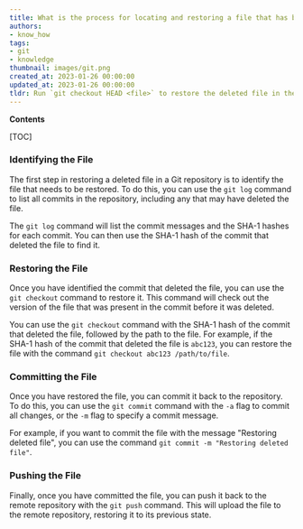 ```yaml
---
title: What is the process for locating and restoring a file that has been removed from a git repository?
authors:
- know_how
tags:
- git
- knowledge
thumbnail: images/git.png
created_at: 2023-01-26 00:00:00
updated_at: 2023-01-26 00:00:00
tldr: Run `git checkout HEAD <file>` to restore the deleted file in the Git repository.
---
```


**Contents**

[TOC]

### Identifying the File 

The first step in restoring a deleted file in a Git repository is to identify the file that needs to be restored. To do this, you can use the `git log` command to list all commits in the repository, including any that may have deleted the file. 

The `git log` command will list the commit messages and the SHA-1 hashes for each commit. You can then use the SHA-1 hash of the commit that deleted the file to find it.

### Restoring the File

Once you have identified the commit that deleted the file, you can use the `git checkout` command to restore it. This command will check out the version of the file that was present in the commit before it was deleted.

You can use the `git checkout` command with the SHA-1 hash of the commit that deleted the file, followed by the path to the file. For example, if the SHA-1 hash of the commit that deleted the file is `abc123`, you can restore the file with the command `git checkout abc123 /path/to/file`.

### Committing the File

Once you have restored the file, you can commit it back to the repository. To do this, you can use the `git commit` command with the `-a` flag to commit all changes, or the `-m` flag to specify a commit message.

For example, if you want to commit the file with the message "Restoring deleted file", you can use the command `git commit -m "Restoring deleted file"`.

### Pushing the File

Finally, once you have committed the file, you can push it back to the remote repository with the `git push` command. This will upload the file to the remote repository, restoring it to its previous state.
